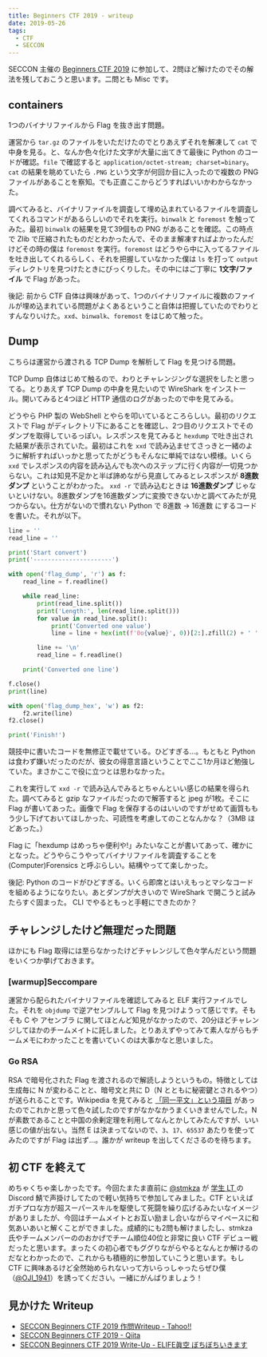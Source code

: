 ```yaml
---
title: Beginners CTF 2019 - writeup
date: 2019-05-26
tags:
  - CTF
  - SECCON
---
```

SECCON 主催の [Beginners CTF 2019](https://2018.seccon.jp/beginners/about-seccon-beginners.html) に参加して、2問ほど解けたのでその解法を残しておこうと思います。二問とも Misc です。

## containers

1つのバイナリファイルから Flag を抜き出す問題。

運営から `tar.gz` のファイルをいただけたのでとりあえずそれを解凍して `cat` で中身を見る。と、なんか色々化けた文字が大量に出てきて最後に Python のコードが確認。`file` で確認すると `application/octet-stream; charset=binary`。`cat` の結果を眺めていたら `.PNG` という文字が何回か目に入ったので複数の PNG ファイルがあることを察知。でも正直ここからどうすればいいかわからなかった。

調べてみると、バイナリファイルを調査して埋め込まれているファイルを調査してくれるコマンドがあるらしいのでそれを実行。`binwalk` と `foremost` を触ってみた。最初 `binwalk` の結果を見て39個もの PNG があることを確認。この時点で Zlib で圧縮されたものだとわかったんで、そのまま解凍すればよかったんだけどその時の僕は `foremost` を実行。`foremost` はどうやら中に入ってるファイルを吐き出してくれるらしく、それを把握していなかった僕は `ls` を打って `output` ディレクトリを見つけたときにびっくりした。その中にはご丁寧に **1文字/ファイル** で Flag があった。

後記: 前から CTF 自体は興味があって、1つのバイナリファイルに複数のファイルが埋め込まれている問題がよくあるということ自体は把握していたのでわりとすんなりいけた。`xxd`、`binwalk`、`foremost` をはじめて触った。

## Dump

こちらは運営から渡される TCP Dump を解析して Flag を見つける問題。

TCP Dump 自体はじめて触るので、わりとチャレンジングな選択をしたと思ってる。とりあえず TCP Dump の中身を見たいので WireShark をインストール。開いてみると4つほど HTTP 通信のログがあったので中を見てみる。

どうやら PHP 製の WebShell とやらを叩いているところらしい。最初のリクエストで Flag がディレクトリ下にあることを確認し、2つ目のリクエストでそのダンプを取得しているっぽい。レスポンスを見てみると `hexdump` で吐き出された結果が表示されていた。最初はこれを `xxd` で読み込ませてさっきと一緒のように解析すればいっかと思ってたがどうもそんなに単純ではない模様。いくら `xxd` でレスポンスの内容を読み込んでも次へのステップに行く内容が一切見つからない。これは知見不足かと半ば諦めながら見直してみるとレスポンスが **8進数ダンプ** ということがわかった。 `xxd -r` で読み込むときは **16進数ダンプ** じゃないといけない。8進数ダンプを16進数ダンプに変換できないかと調べてみたが見つからない。仕方がないので慣れない Python で 8進数 -> 16進数 にするコードを書いた。それが以下。

```python
line = ''
read_line = ''

print('Start convert')
print('----------------------')

with open('flag_dump', 'r') as f:
    read_line = f.readline()

    while read_line:
        print(read_line.split())
        print('Length:', len(read_line.split()))
        for value in read_line.split():
            print('Converted one value')
            line = line + hex(int(f'0o{value}', 0))[2:].zfill(2) + ' '

        line += '\n'
        read_line = f.readline()

    print('Converted one line')

f.close()
print(line)

with open('flag_dump_hex', 'w') as f2:
    f2.write(line)
f2.close()

print('Finish!')
```

競技中に書いたコードを無修正で載せている。ひどすぎる…。もともと Python は食わず嫌いだったのだが、彼女の得意言語ということでここ1か月ほど勉強していた。まさかここで役に立つとは思わなかった。

これを実行して `xxd -r` で読み込んでみるとちゃんといい感じの結果を得られた。調べてみると gzip なファイルだったので解答すると jpeg が1枚。そこに Flag が書いてあった。画像で Flag を保存するのはいいのですがせめて画質ももう少し下げておいてほしかった、可読性を考慮してのことなんかな？（3MB ほどあった。）

Flag に「hexdump はめっちゃ便利や!」みたいなことが書いてあって、確かにとなった。どうやらこうやってバイナリファイルを調査することを (Computer)Forensics と呼ぶらしい。結構やってて楽しかった。

後記: Python のコードがひどすぎる。いくら即席とはいえもっとマシなコードを組めるようになりたい。あとダンプが大きいので WireShark で開こうと試みたらすぐ固まった。 CLI でやるともっと手軽にできたのか？

## チャレンジしたけど無理だった問題

ほかにも Flag 取得には至らなかったけどチャレンジして色々学んだという問題をいくつか挙げておきます。

### [warmup]Seccompare

運営から配られたバイナリファイルを確認してみると ELF 実行ファイルでした。それを `objdump` で逆アセンブルして Flag を見つけようって感じです。そもそも C や アセンブラ に関してほとんど知見がなかったので、20分ほどチャレンジしてほかのチームメイトに託しました。とりあえずやってみて素人ながらもチームメモにわかったことを書いていくのは大事かなと思いました。

### Go RSA

RSA で暗号化された Flag を渡されるので解読しようというもの。特徴としては生成毎に N が変わることと、暗号文と共に D（N とともに秘密鍵とされるやつ）が送られることです。Wikipedia を見てみると [「同一平文」という項目](https://ja.wikipedia.org/wiki/RSA%E6%9A%97%E5%8F%B7#%E5%90%8C%E4%B8%80%E5%B9%B3%E6%96%87) があったのでこれかと思って色々試したのですがなかなかうまくいきませんでした。N が素数であることと中国の余剰定理を利用してなんとかしてみたんですが、いい感じの値が出ない。当然 E は決まってないので、`3`、`17`、`65537` あたりを使ってみたのですが Flag は出ず…。誰かが writeup を出してくださるのを待ちます。

## 初 CTF を終えて

めちゃくちゃ楽しかったです。今回たまたま直前に [@stmkza](https://twitter.com/stmkza) が [学生 LT ](https://score.beginners.seccon.jp/teams/9) の Discord 鯖で声掛けしてたので軽い気持ちで参加してみました。CTF といえばガチプロな方が超スーパースキルを駆使して死闘を繰り広げるみたいなイメージがありましたが、今回はチームメイトとお互い励まし合いながらマイペースに和気あいあいと解くことができました。成績的にも2問も解けましたし、stmkza 氏やチームメンバーののおかげでチーム順位40位と非常に良い CTF デビュー戦だったと思います。まったくの初心者でもググりながらやるとなんとか解けるのだなとわかったので、これからも積極的に参加していこうと思います。もし CTF に興味あるけど全然始められないって方いらっしゃったらぜひ僕（[@OJI_1941](https://twitter.com/OJI_1941)）を誘ってください。一緒にがんばりましょう！

## 見かけた Writeup

- [SECCON Beginners CTF 2019 作問Writeup - Tahoo!!](http://takahoyo.hatenablog.com/entry/2019/05/26/162604)
- [SECCON Beginners CTF 2019 - Qiita](https://qiita.com/kusano_k/items/c1c7ebec353d0bfdf1eb)
- [SECCON Beginners CTF 2019 Write-Up - ELIFE眞空 ぼちぼちいきます](https://enjoylifevc.hatenablog.com/entry/2019/05/26/180039)
